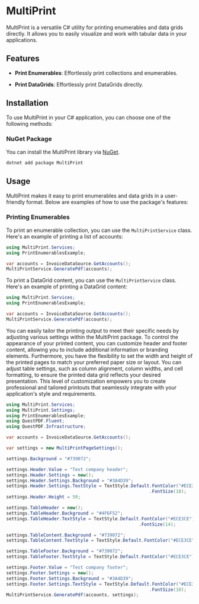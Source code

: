 # MultiPrint

MultiPrint is a versatile C# utility for printing enumerables and data grids directly. It allows you to easily visualize and work with tabular data in your applications.

## Features

- **Print Enumerables**: Effortlessly print collections and enumerables.

- **Print DataGrids**: Effortlessly print DataGrids directly.

## Installation

To use MultiPrint in your C# application, you can choose one of the following methods:

### NuGet Package

You can install the MultiPrint library via [NuGet](https://www.nuget.org/).

```bash
dotnet add package MultiPrint
```

## Usage

MultiPrint makes it easy to print enumerables and data grids in a user-friendly format. Below are examples of how to use the package's features:

### Printing Enumerables

To print an enumerable collection, you can use the `MultiPrintService` class. Here's an example of printing a list of accounts:

```csharp
using MultiPrint.Services;
using PrintEnumerablesExample;

var accounts = InvoiceDataSource.GetAccounts();
MultiPrintService.GeneratePdf(accounts);
```

To print a DataGrid content, you can use the `MultiPrintService` class. Here's an example of printing a DataGrid content:

```csharp
using MultiPrint.Services;
using PrintEnumerablesExample;

var accounts = InvoiceDataSource.GetAccounts();
MultiPrintService.GeneratePdf(accounts);
```

You can easily tailor the printing output to meet their specific needs by adjusting various settings within the MultiPrint package. To control the appearance of your printed content, you can customize header and footer content, allowing you to include additional information or branding elements. Furthermore, you have the flexibility to set the width and height of the printed pages to match your preferred paper size or layout. You can adjust table settings, such as column alignment, column widths, and cell formatting, to ensure the printed data grid reflects your desired presentation. This level of customization empowers you to create professional and tailored printouts that seamlessly integrate with your application's style and requirements.

```csharp
using MultiPrint.Services;
using MultiPrint.Settings;
using PrintEnumerablesExample;
using QuestPDF.Fluent;
using QuestPDF.Infrastructure;

var accounts = InvoiceDataSource.GetAccounts();

var settings = new MultiPrintPageSettings();

settings.Background = "#739072";

settings.Header.Value = "Test company header";
settings.Header.Settings = new();
settings.Header.Settings.Background = "#3A4D39";
settings.Header.Settings.TextStyle = TextStyle.Default.FontColor("#ECE3CE")
                                                      .FontSize(18);
settings.Header.Height = 50;

settings.TableHeader = new();
settings.TableHeader.Background = "#4F6F52";
settings.TableHeader.TextStyle = TextStyle.Default.FontColor("#ECE3CE")
                                                  .FontSize(14);

settings.TableContent.Background = "#739072";
settings.TableContent.TextStyle = TextStyle.Default.FontColor("#ECE3CE");

settings.TableFooter.Background = "#739072";
settings.TableFooter.TextStyle = TextStyle.Default.FontColor("#ECE3CE");

settings.Footer.Value = "Test company footer";
settings.Footer.Settings = new();
settings.Footer.Settings.Background = "#3A4D39";
settings.Footer.Settings.TextStyle = TextStyle.Default.FontColor("#ECE3CE")
                                                      .FontSize(10);
MultiPrintService.GeneratePdf(accounts, settings);
```

